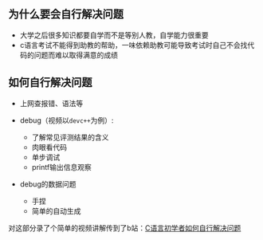 ## 为什么要会自行解决问题
- 大学之后很多知识都要自学而不是等别人教，自学能力很重要
- c语言考试不能得到助教的帮助，一味依赖助教可能导致考试时自己不会找代码的问题而难以取得满意的成绩

## 如何自行解决问题

- 上网查报错、语法等
- debug（视频以`devc++`为例）:

    - 了解常见评测结果的含义
    - 肉眼看代码
    - 单步调试
    - printf输出信息观察

- debug的数据问题

    - 手捏
    - 简单的自动生成


对这部分录了个简单的视频讲解传到了b站：<a href="https://www.bilibili.com/video/BV18v4bedELy/?spm_id_from=333.999.0.0&vd_source=b860e605d4fbe80fec0c35e8df181b3b">C语言初学者如何自行解决问题</a>

